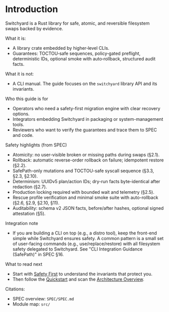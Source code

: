 # Introduction

Switchyard is a Rust library for safe, atomic, and reversible filesystem swaps backed by evidence.

What it is:
- A library crate embedded by higher‑level CLIs.
- Guarantees: TOCTOU‑safe sequences, policy‑gated preflight, deterministic IDs, optional smoke with auto‑rollback, structured audit facts.

What it is not:
- A CLI manual. The guide focuses on the `switchyard` library API and its invariants.

Who this guide is for
- Operators who need a safety-first migration engine with clear recovery options.
- Integrators embedding Switchyard in packaging or system-management tools.
- Reviewers who want to verify the guarantees and trace them to SPEC and code.

Safety highlights (from SPEC)
- Atomicity: no user-visible broken or missing paths during swaps (§2.1).
- Rollback: automatic reverse-order rollback on failure; idempotent restore (§2.2).
- SafePath-only mutations and TOCTOU-safe syscall sequence (§3.3, §2.3, §2.10).
- Determinism: UUIDv5 plan/action IDs; dry-run facts byte-identical after redaction (§2.7).
- Production locking required with bounded wait and telemetry (§2.5).
- Rescue profile verification and minimal smoke suite with auto-rollback (§2.6, §2.9, §2.10, §11).
- Auditability: schema v2 JSON facts, before/after hashes, optional signed attestation (§5).

Integration note
- If you are building a CLI on top (e.g., a distro tool), keep the front-end simple while Switchyard ensures safety. A common pattern is a small set of user-facing commands (e.g., use/replace/restore) with all filesystem safety delegated to Switchyard. See "CLI Integration Guidance (SafePath)" in SPEC §16.

What to read next
- Start with [Safety First](safety-first.md) to understand the invariants that protect you.
- Then follow the [Quickstart](quickstart.md) and scan the [Architecture Overview](architecture.md).

Citations:
- SPEC overview: `SPEC/SPEC.md`
- Module map: `src/`
